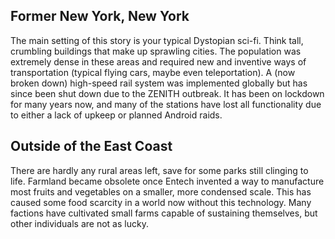 ## Former New York, New York ##
The main setting of this story is your typical Dystopian sci-fi. Think tall, crumbling buildings that make up sprawling cities. The population was extremely dense in these areas and required new and inventive ways of transportation (typical flying cars, maybe even teleportation). A (now broken down) high-speed rail system was implemented globally but has since been shut down due to the ZENITH outbreak. It has been on lockdown for many years now, and many of the stations have lost all functionality due to either a lack of upkeep or planned Android raids. 
## Outside of the East Coast ##
There are hardly any rural areas left, save for some parks still clinging to life. Farmland became obsolete once Entech invented a way to manufacture most fruits and vegetables on a smaller, more condensed scale. This has caused some food scarcity in a world now without this technology. Many factions have cultivated small farms capable of sustaining themselves, but other individuals are not as lucky.
